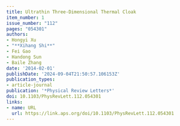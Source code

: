 ```yaml
---
title: Ultrathin Three-Dimensional Thermal Cloak
item_number: 1
issue_number: "112"
pages: "054301"
authors:
- Hongyi Xu
- "**Xihang Shi**"
- Fei Gao
- Handong Sun
- Baile Zhang
date: '2014-02-01'
publishDate: '2024-09-04T21:50:57.106153Z'
publication_types:
- article-journal
publication: '*Physical Review Letters*'
doi: 10.1103/PhysRevLett.112.054301
links:
- name: URL
  url: https://link.aps.org/doi/10.1103/PhysRevLett.112.054301
---
```

